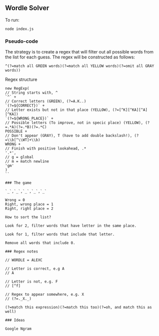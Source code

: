 ## Wordle Solver

To run:

```
node index.js
```

### Pseudo-code

The strategy is to create a regex that will filter out all possible words from the list for each guess. The regex will be constructed as follows:

```
^(?=match all GREEN words)(?=match all YELLOW words)(?=omit all GRAY words))
```

Regex structure

```
new RegExp(
// String starts with, ^
`^` +
// Correct letters (GREEN), (?=A.K..)
`(?=${CORRECT})` +
// Letter exists but not in that place (YELLOW), (?=[^K][^KA][^A][^KA])
`(?=${WRONG_PLACE})` +
// Possible letters (To improve, not in specic place) (YELLOW), (?=.*A)(?=.*B)(?=.*C)
POSSIBLE +
// Don't appear (GRAY), T (have to add double backslash!), (?=\\b[^\\WT]+\\b)
WRONG +
// Finish with positive lookahead, .*
'.*', 
// g = global
// m = match newline
'gm'
)
``

### The game

`_`,`_`,`_`,`_`,`_`

Wrong = 0
Right, wrong place = 1
Right, right place = 2

How to sort the list?

Look for 2, filter words that have letter in the same place.

Look for 1, filter words that include that letter.

Remove all words that include 0.

### Regex notes

// WORDLE = ALEXC

// Letter is correct, e.g A
// A

// Letter is not, e.g. F
// [^f]

// Regex to appear somewhere, e.g. X
// (?=._X._)

(?=match this expression)(?=match this too)(?=oh, and match this as well)

### Ideas

Google Ngram
